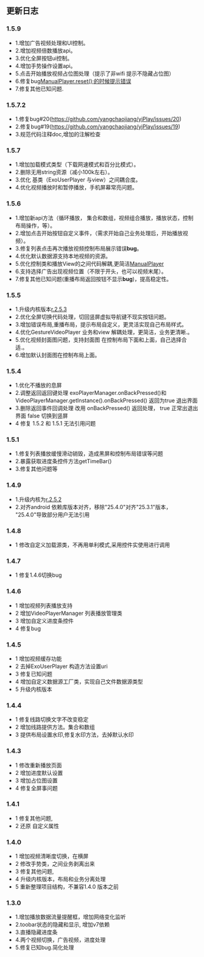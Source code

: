  ## 更新日志
 ### 1.5.9
   * 1.增加广告视频处理和UI控制。
   * 2.增加视频倍数播放api。
   * 3.优化全屏按钮ui控制。
   * 4.增加手势操作设置api。
   * 5.点击开始播放视频占位图处理（提示了非wifi 提示不隐藏占位图）
   * 6.修复bug[ManualPlayer.reset();的时候提示错误](https://github.com/yangchaojiang/yjPlay/issues/23)
   * 7.修复其他已知问题.
  ### 1.5.7.2
   * 1.修复bug#20(https://github.com/yangchaojiang/yjPlay/issues/20)
   * 2.修复bug#19(https://github.com/yangchaojiang/yjPlay/issues/19)
   * 3.规范代码注释doc,增加的注解检查
  ### 1.5.7
   * 1.增加加载模式类型（下载网速模式和百分比模式）。
   * 2.删除无用string资源（减小100k左右）。
   * 3.优化 基类（ExoUserPlayer 与view）之间耦合度。
   * 4.优化视频播放时和暂停播放，手机屏幕常亮问题。
  ### 1.5.6
   * 1.增加新api方法（循环播放， 集合和数组，视频组合播放，播放状态，控制布局操作，等）。
   * 2.增加点击开始按钮自定义事件，（需求开始自己业务处理后，开始播放视频）。
   * 3.修复列表点击再次播放视频控制布局展示错误**bug**。
   * 4.优化默认数据源支持本地视频的资源。
   * 5.优化控制类和播放View的之间代码解耦,更简洁[ManualPlayer](https://github.com/yangchaojiang/yjPlay/blob/master/VideoPlayModule/src/main/java/chuangyuan/ycj/videolibrary/video/ManualPlayer.java)
   * 6.支持选择广告出现视频位置（不限于开头，也可以视频末尾）。
   * 7.修复其他已知问题(重播布局返回按钮不显示**bug**)，提高稳定性。
   ### 1.5.5
   * 1.升级内核版本[r.2.5.3](https://github.com/google/ExoPlayer/blob/release-v2/RELEASENOTES.md#r253)
   * 2.优化全屏切换代码处理，切回竖屏虚拟导航键不现实按钮问题。
   * 3.增加错误布局,重播布局，提示布局自定义，更灵活实现自己布局样式。
   * 4.优化GestureVideoPlayer 业务和view 解耦处理，更简洁，业务更清晰.。
   * 5.优化视频封面图问题，支持封面图 在控制布局下面和上面，自己选择合适.。
   * 6.增加默认封面图在控制布局上面。
   ### 1.5.4
   * 1.优化不播放的息屏
   * 2.调整返回返回键处理 exoPlayerManager.onBackPressed()和VideoPlayerManager.getInstance().onBackPressed()  返回为true 退出界面
   * 3.删除返回事件回调处理 改用 onBackPressed() 返回处理， true 正常出退出界面 false 切换到竖屏
   * 4 修复 1.5.2 和 1.5.1 无法引用问题
   ### 1.5.1
   * 1.修复列表播放缓慢滑动销毁，造成黑屏和控制布局错误等问题
   * 2.暴露获取进度条控件方法getTimeBar()
   * 3.修复其他问题等
   ### 1.4.9
   * 1.升级内核为[r.2.5.2](https://githhub.com/google/ExoPlayer/blob/release-v2/RELEASENOTES.md#r252)
   * 2.对齐android 依赖库版本对齐，移除"25.4.0"对齐"25.3.1"版本， "25.4.0"导致部分用户无法引用
   ### 1.4.8
   * 1 修改自定义加载源类，不再用单利模式,采用控件实使用进行调用
   ### 1.4.7
   * 1 修复1.4.6切换bug
   ### 1.4.6
   * 1 增加视频列表播放支持
   * 2 增加VideoPlayerManager 列表播放管理类
   * 3 增加自定义进度条控件
   * 4 修复bug
   ### 1.4.5
   * 1 增加视频缓存功能
   * 2 去掉ExoUserPlayer 构造方法设置uri
   * 3 修复已知问题
   * 4 增加自定义数据源工厂类，实现自己文件数据源类型
   * 5 升级内核版本
   ### 1.4.4
   * 1  修复线路切换文字不改变稳定
   * 2  增加线路提供方法。集合和数组
   * 3  提供布局设置水印,修复水印方法，去掉默认水印
   ### 1.4.3
   * 1  修改重新播放页面
   * 2  增加进度默认设置
   * 3  增加占位图设置
   * 4  修复全屏事问题
   ###  1.4.1
   * 1 修复其他问题,
   * 2 还原 自定义属性
   ### 1.4.0
   * 1 增加视频清晰度切换，在横屏
   * 2 修改手势类，之间业务剥离出来
   * 3 修复其他问题,
   * 4 升级内核版本，布局和业务分离处理
   * 5 重新整理项目结构，不兼容1.4.0 版本之前

   ### 1.3.0
   * 1.增加播放数据流量提醒框，增加网络变化监听
   * 2.toobar状态的隐藏和显示,  增加v7依赖
   * 3.直播隐藏进度条
   * 4.两个视频切换，广告视频，进度处理
   * 5.修复已知bug.简化处理